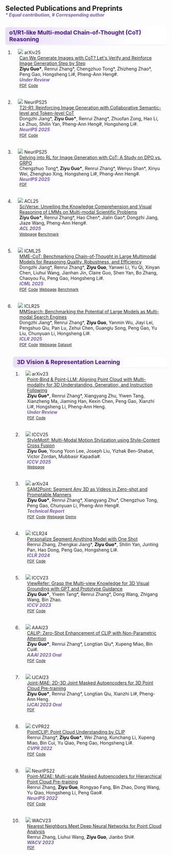 <head>
  <style>
    .publication-title {
      color: blue;
    }
    .publication-authors {
      color: black;
    }
    .publication-periodical {
      color: purple;
    }
    .pub-section {
      font-size: 18px;
      font-weight: 700;
      color: #4a148c;           
      background: linear-gradient(90deg, #e8def8 0%, #ffffff 80%);
      padding: 6px 12px;
      margin: 30px 0 10px 0;
      border-radius: 6px;
      box-shadow: 0 2px 4px rgba(0,0,0,0.05);
    }
  </style>
</head>
<h2 id="publications" style="margin: 2px 0px -15px;">Selected Publications and Preprints</h2>

<div class="publications">

  
<strong><i style="color:#7b5aa6">* Equal contribution, # Corresponding author</i></strong>
<div class="pub-section">o1/R1-like Multi-modal Chain-of-Thought (CoT) Reasoning</div>
<ol class="bibliography">
    
<li>
<div class="pub-row">

  <div class="col-sm-3 abbr" style="position: relative;padding-right: 15px;padding-left: 15px;">
    <img src="assets/img/cot.jpg" class="teaser img-fluid z-depth-1">
    <abbr class="badge">arXiv25</abbr>
  </div>

  <div class="col-sm-9" style="position: relative;padding-right: 15px;padding-left: 20px;">
    <div class="title"><a href="https://arxiv.org/pdf/2501.13926">Can We Generate Images with CoT? Let's Verify and Reinforce Image Generation Step by Step</a></div>
    <div class="author"><b class="publication-authors">Ziyu Guo*</b>, Renrui Zhang*, Chengzhuo Tong*, Zhizheng Zhao*, Peng Gao, Hongsheng Li#, Pheng-Ann Heng#.</div>
    <div class="periodical"><strong><i style="color:#7b5aa6">Under Review</i></strong>
    <div class="links">
      <a href="https://arxiv.org/pdf/2501.13926" class="btn btn-sm z-depth-0" role="button" target="_blank" style="font-size:12px;">PDF</a>
      <a href="https://github.com/ZiyuGuo99/Image-Generation-CoT" class="btn btn-sm z-depth-0" role="button" target="_blank" style="font-size:12px;">Code</a>
    </div>
  </div>
</div>


<br>
<br>

<li>
<div class="pub-row">

  <div class="col-sm-3 abbr" style="position: relative;padding-right: 15px;padding-left: 15px;">
    <img src="assets/img/t2i-r1.png" class="teaser img-fluid z-depth-1">
    <abbr class="badge">NeurIPS25</abbr>
  </div>

  <div class="col-sm-9" style="position: relative;padding-right: 15px;padding-left: 20px;">
    <div class="title"><a href="https://arxiv.org/pdf/2505.00703">T2I-R1: Reinforcing Image Generation with Collaborative Semantic-level and Token-level CoT</a></div>
    <div class="author">Dongzhi Jiang*, <b>Ziyu Guo*</b>, Renrui Zhang*, Zhuofan Zong, Hao Li, Le Zhuo, Shilin Yan, Pheng-Ann Heng#, Hongsheng Li#.</div>
    <div class="periodical"><strong><i style="color:#7b5aa6">NeurIPS 2025</i></strong>
    <div class="links">
      <a href="https://arxiv.org/pdf/2505.17017" class="btn btn-sm z-depth-0" role="button" target="_blank" style="font-size:12px;">PDF</a>
      <a href="https://github.com/CaraJ7/T2I-R1" class="btn btn-sm z-depth-0" role="button" target="_blank" style="font-size:12px;">Code</a>
    </div>
  </div>
</div>

<br>
<br>

<li>
<div class="pub-row">

  <div class="col-sm-3 abbr" style="position: relative;padding-right: 15px;padding-left: 15px;">
    <img src="assets/img/delving.png" class="teaser img-fluid z-depth-1">
    <abbr class="badge">NeurIPS25</abbr>
  </div>

  <div class="col-sm-9" style="position: relative;padding-right: 15px;padding-left: 20px;">
    <div class="title"><a href="https://arxiv.org/pdf/2505.17017">Delving into RL for Image Generation with CoT: A Study on DPO vs. GRPO</a></div>
    <div class="author">Chengzhuo Tong*, <b>Ziyu Guo*</b>, Renrui Zhang*, Wenyu Shan*, Xinyu Wei, Zhenghao Xing, Hongsheng Li#, Pheng-Ann Heng#.</div>
    <div class="periodical"><strong><i style="color:#7b5aa6">NeurIPS 2025</i></strong>
    <div class="links">
      <a href="https://arxiv.org/pdf/2505.17017" class="btn btn-sm z-depth-0" role="button" target="_blank" style="font-size:12px;">PDF</a>
    </div>
  </div>
</div>

<br>
<br>

<li>
<div class="pub-row">

  <div class="col-sm-3 abbr" style="position: relative;padding-right: 15px;padding-left: 15px;">
    <img src="assets/img/sciverse.png" class="teaser img-fluid z-depth-1">
    <abbr class="badge">ACL25</abbr>
  </div>

  <div class="col-sm-9" style="position: relative;padding-right: 15px;padding-left: 20px;">
    <div class="title"><a href="https://arxiv.org/pdf/2503.10627">SciVerse: Unveiling the Knowledge Comprehension and Visual Reasoning of LMMs on Multi-modal Scientific Problems</a></div>
    <div class="author"><b>Ziyu Guo*</b>, Renrui Zhang*, Hao Chen*, Jialin Gao*, Dongzhi Jiang, Jiaze Wang, Pheng-Ann Heng#.</div>
    <div class="periodical"><strong><i style="color:#7b5aa6">ACL 2025</i></strong>
    <div class="links">
      <a href="https://sciverse-cuhk.github.io/" class="btn btn-sm z-depth-0" role="button" target="_blank" style="font-size:12px;">Webpage</a>
      <a href="https://huggingface.co/datasets/ZiyuG/SciVerse" class="btn btn-sm z-depth-0" role="button" target="_blank" style="font-size:12px;">Benchmark</a>
    </div>
  </div>
</div>

<br>
<br>


<li>
<div class="pub-row">

  <div class="col-sm-3 abbr" style="position: relative;padding-right: 15px;padding-left: 15px;">
    <img src="assets/img/mme-cot.png" class="teaser img-fluid z-depth-1">
    <abbr class="badge">ICML25</abbr>
  </div>

  <div class="col-sm-9" style="position: relative;padding-right: 15px;padding-left: 20px;">
    <div class="title"><a href="https://arxiv.org/pdf/2502.09621">MME-CoT: Benchmarking Chain-of-Thought in Large Multimodal Models for Reasoning Quality, Robustness, and Efficiency</a></div>
    <div class="author">Dongzhi Jiang*, Renrui Zhang*, <b class="publication-authors">Ziyu Guo</b>, Yanwei Li, Yu Qi, Xinyan Chen, Liuhui Wang, Jianhan Jin, Claire Guo, Shen Yan, Bo Zhang, Chaoyou Fu, Peng Gao, Hongsheng Li#.</div>
    <div class="periodical"><strong><i style="color:#7b5aa6">ICML 2025</i></strong>
    <div class="links">
      <a href="https://arxiv.org/pdf/2502.09621" class="btn btn-sm z-depth-0" role="button" target="_blank" style="font-size:12px;">PDF</a>
      <a href="https://github.com/CaraJ7/MME-CoT" class="btn btn-sm z-depth-0" role="button" target="_blank" style="font-size:12px;">Code</a>
      <a href="https://mmecot.github.io/" class="btn btn-sm z-depth-0" role="button" target="_blank" style="font-size:12px;">Webpage</a>
      <a href="https://huggingface.co/datasets/CaraJ/MME-CoT" class="btn btn-sm z-depth-0" role="button" target="_blank" style="font-size:12px;">Benchmark</a>
    </div>
  </div>
</div>

<br>
<br>

<li>
<div class="pub-row">

  <div class="col-sm-3 abbr" style="position: relative;padding-right: 15px;padding-left: 15px;">
    <img src="assets/img/teaser.png" class="teaser img-fluid z-depth-1">
    <abbr class="badge">ICLR25</abbr>
  </div>

  <div class="col-sm-9" style="position: relative;padding-right: 15px;padding-left: 20px;">
    <div class="title"><a href="https://arxiv.org/pdf/2305.03048.pdf">MMSearch: Benchmarking the Potential of Large Models as Multi-modal Search Engines</a></div>
    <div class="author">Dongzhi Jiang*, Renrui Zhang*, <b class="publication-authors">Ziyu Guo</b>, Yanmin Wu, Jiayi Lei, Pengshuo Qiu, Pan Lu, Zehui Chen, Guanglu Song, Peng Gao, Yu Liu, Chunyuan Li, Hongsheng Li#.</div>
    <div class="periodical"><strong><i style="color:#7b5aa6">ICLR 2025</i></strong>
    <div class="links">
      <a href="https://arxiv.org/pdf/2409.12959" class="btn btn-sm z-depth-0" role="button" target="_blank" style="font-size:12px;">PDF</a>
      <a href="https://github.com/CaraJ7/MMSearch" class="btn btn-sm z-depth-0" role="button" target="_blank" style="font-size:12px;">Code</a>
      <a href="https://mmsearch.github.io/" class="btn btn-sm z-depth-0" role="button" target="_blank" style="font-size:12px;">Webpage</a>
      <a href="https://huggingface.co/datasets/CaraJ/MMSearch" class="btn btn-sm z-depth-0" role="button" target="_blank" style="font-size:12px;">Dataset</a>
    </div>
  </div>
</div>
</div>

<div class="pub-section">3D Vision &amp; Representation Learning</div>

<ol class="bibliography">
<li>
<div class="pub-row">

  <div class="col-sm-3 abbr" style="position: relative;padding-right: 15px;padding-left: 15px;">
    <img src="assets/img/pointbind.png" class="teaser img-fluid z-depth-1">
    <abbr class="badge">arXiv23</abbr>
  </div>

  <div class="col-sm-9" style="position: relative;padding-right: 15px;padding-left: 20px;">
    <div class="title"><a href="https://arxiv.org/pdf/2309.00615">Point-Bind & Point-LLM: Aligning Point Cloud with Multi-modality for 3D Understanding, Generation, and Instruction Following</a></div>
    <div class="author"><b class="publication-authors">Ziyu Guo*</b>, Renrui Zhang*, Xiangyang Zhu, Yiwen Tang, Xianzheng Ma, Jiaming Han, Kexin Chen, Peng Gao, Xianzhi Li#, Hongsheng Li, Pheng-Ann Heng.</div>
    <div class="periodical"><strong><i style="color:#7b5aa6">Under Review</i></strong>
    <div class="links">
      <a href="https://arxiv.org/pdf/2309.00615" class="btn btn-sm z-depth-0" role="button" target="_blank" style="font-size:12px;">PDF</a>
      <a href="https://github.com/ZiyuGuo99/Point-Bind_Point-LLM" class="btn btn-sm z-depth-0" role="button" target="_blank" style="font-size:12px;">Code</a>
    </div>
  </div>
</div>


<br>
<br>
  
<li>
<div class="pub-row">

  <div class="col-sm-3 abbr" style="position: relative;padding-right: 15px;padding-left: 15px;">
    <img src="assets/img/stylemotif.png" class="teaser img-fluid z-depth-1">
    <abbr class="badge">ICCV25</abbr>
  </div>

  <div class="col-sm-9" style="position: relative;padding-right: 15px;padding-left: 20px;">
    <div class="title"><a href="https://arxiv.org/pdf/2503.21775">StyleMotif: Multi-Modal Motion Stylization using Style-Content Cross Fusion</a></div>
    <div class="author"><b>Ziyu Guo</b>, Young Yoon Lee, Joseph Liu, Yizhak Ben-Shabat, Victor Zordan, Mubbasir Kapadia#.</div>
    <div class="periodical"><strong><i style="color:#7b5aa6">ICCV 2025</i></strong>
    <div class="links">
      <a href="https://stylemotif.github.io/" class="btn btn-sm z-depth-0" role="button" target="_blank" style="font-size:12px;">Webpage</a>
    </div>
  </div>
</div>

<br>
<br>


<li>
<div class="pub-row">

  <div class="col-sm-3 abbr" style="position: relative;padding-right: 15px;padding-left: 15px;">
    <img src="assets/img/sam2point.png" class="teaser img-fluid z-depth-1">
    <abbr class="badge">arXiv24</abbr>
  </div>

  <div class="col-sm-9" style="position: relative;padding-right: 15px;padding-left: 20px;">
    <div class="title"><a href="https://arxiv.org/pdf/2408.16768">SAM2Point: Segment Any 3D as Videos in Zero-shot and Promptable Manners</a></div>
    <div class="author"><b class="publication-authors">Ziyu Guo*</b>, Renrui Zhang*, Xiangyang Zhu*, Chengzhuo Tong, Peng Gao, Chunyuan Li, Pheng-Ann Heng#.</div>
    <div class="periodical"><strong><i style="color:#7b5aa6">Technical Report</i></strong>
    <div class="links">
      <a href="https://arxiv.org/pdf/2408.16768" class="btn btn-sm z-depth-0" role="button" target="_blank" style="font-size:12px;">PDF</a>
      <a href="https://github.com/ZiyuGuo99/SAM2Point" class="btn btn-sm z-depth-0" role="button" target="_blank" style="font-size:12px;">Code</a>
      <a href="https://sam2point.github.io/" class="btn btn-sm z-depth-0" role="button" target="_blank" style="font-size:12px;">Webpage</a>
      <a href="https://huggingface.co/spaces/ZiyuG/SAM2Point" class="btn btn-sm z-depth-0" role="button" target="_blank" style="font-size:12px;">Demo</a>
    </div>
  </div>
</div>


<br>
<br>


<li>
<div class="pub-row">

  <div class="col-sm-3 abbr" style="position: relative;padding-right: 15px;padding-left: 15px;">
    <img src="assets/img/persam.png" class="teaser img-fluid z-depth-1">
    <abbr class="badge">ICLR24</abbr>
  </div>

  <div class="col-sm-9" style="position: relative;padding-right: 15px;padding-left: 20px;">
    <div class="title"><a href="https://arxiv.org/pdf/2305.03048.pdf">Personalize Segment Anything Model with One Shot</a></div>
    <div class="author">Renrui Zhang, Zhengkai Jiang*, <b class="publication-authors">Ziyu Guo*</b>, Shilin Yan, Junting Pan, Hao Dong, Peng Gao, Hongsheng Li#.</div>
    <div class="periodical"><strong><i style="color:#7b5aa6">ICLR 2024</i></strong>
    <div class="links">
      <a href="https://arxiv.org/pdf/2305.03048.pdf" class="btn btn-sm z-depth-0" role="button" target="_blank" style="font-size:12px;">PDF</a>
      <a href="https://github.com/ZrrSkywalker/Personalize-SAM" class="btn btn-sm z-depth-0" role="button" target="_blank" style="font-size:12px;">Code</a>
    </div>
  </div>
</div>


<br>
<br>
    

<li>
<div class="pub-row">

  <div class="col-sm-3 abbr" style="position: relative;padding-right: 15px;padding-left: 15px;">
    <img src="assets/img/viewrefer.png" class="teaser img-fluid z-depth-1">
    <abbr class="badge">ICCV23</abbr>
  </div>

  <div class="col-sm-9" style="position: relative;padding-right: 15px;padding-left: 20px;">
    <div class="title"><a href="https://arxiv.org/pdf/2305.03048.pdf">ViewRefer: Grasp the Multi-view Knowledge for 3D Visual Grounding with GPT and Prototype Guidance</a></div>
    <div class="author"><b class="publication-authors">Ziyu Guo*</b>, Yiwen Tang*, Renrui Zhang*, Dong Wang, Zhigang Wang, Bin Zhao.</div>
    <div class="periodical"><strong><i style="color:#7b5aa6">ICCV 2023</i></strong>
    <div class="links">
      <a href="https://arxiv.org/pdf/2303.16894.pdf" class="btn btn-sm z-depth-0" role="button" target="_blank" style="font-size:12px;">PDF</a>
      <a href="https://github.com/Ivan-Tang-3D/ViewRefer3D" class="btn btn-sm z-depth-0" role="button" target="_blank" style="font-size:12px;">Code</a>
    </div>
  </div>
</div>


<br>
<br>


<li>
<div class="pub-row">

  <div class="col-sm-3 abbr" style="position: relative;padding-right: 15px;padding-left: 15px;">
    <img src="assets/img/calip.png" class="teaser img-fluid z-depth-1">
    <abbr class="badge">AAAI23</abbr>
  </div>

  <div class="col-sm-9" style="position: relative;padding-right: 15px;padding-left: 20px;">
    <div class="title"><a href="https://ojs.aaai.org/index.php/AAAI/article/view/25152/24924">CALIP: Zero-Shot Enhancement of CLIP with Non-Parametric Attention</a></div>
    <div class="author"><b class="publication-authors">Ziyu Guo*</b>, Renrui Zhang*, Longtian Qiu*, Xupeng Miao, Bin Cui#.</div>
    <div class="periodical"><strong><i style="color:#7b5aa6">AAAI 2023 Oral</i></strong>
    <div class="links">
      <a href="https://ojs.aaai.org/index.php/AAAI/article/view/25152/24924" class="btn btn-sm z-depth-0" role="button" target="_blank" style="font-size:12px;">PDF</a>
      <a href="https://github.com/ZiyuGuo99/CALIP" class="btn btn-sm z-depth-0" role="button" target="_blank" style="font-size:12px;">Code</a>
    </div>
  </div>
</div>



<br>
<br>



<li>
<div class="pub-row">

  <div class="col-sm-3 abbr" style="position: relative;padding-right: 15px;padding-left: 15px;">
    <img src="assets/img/jointmae.png" class="teaser img-fluid z-depth-1">
    <abbr class="badge">IJCAI23</abbr>
  </div>

  <div class="col-sm-9" style="position: relative;padding-right: 15px;padding-left: 20px;">
    <div class="title"><a href="https://arxiv.org/pdf/2302.14007">Joint-MAE: 2D-3D Joint Masked Autoencoders for 3D 
Point Cloud Pre-training</a></div>
    <div class="author"><b class="publication-authors">Ziyu Guo*</b>, Renrui Zhang*, Longtian Qiu, Xianzhi Li#, Pheng-Ann Heng.</div>
    <div class="periodical"><strong><i style="color:#7b5aa6">IJCAI 2023 Oral</i></strong>
    <div class="links">
      <a href="https://arxiv.org/pdf/2302.14007" class="btn btn-sm z-depth-0" role="button" target="_blank" style="font-size:12px;">PDF</a>
    </div>
  </div>
</div>


<br>
<br>



<li>
<div class="pub-row">

  <div class="col-sm-3 abbr" style="position: relative;padding-right: 15px;padding-left: 15px;">
    <img src="assets/img/pointclip.png" class="teaser img-fluid z-depth-1">
    <abbr class="badge">CVPR22</abbr>
  </div>

  <div class="col-sm-9" style="position: relative;padding-right: 15px;padding-left: 20px;">
    <div class="title"><a href="https://openaccess.thecvf.com/content/CVPR2022/papers/Zhang_PointCLIP_Point_Cloud_Understanding_by_CLIP_CVPR_2022_paper.pdf">PointCLIP: Point Cloud Understanding by CLIP</a></div>
    <div class="author">Renrui Zhang*, <b class="publication-authors">Ziyu Guo*</b>, Wei Zhang, Kunchang Li, Xupeng Miao, Bin Cui, Yu Qiao, Peng Gao, Hongsheng Li#.</div>
    <div class="periodical"><strong><i style="color:#7b5aa6">CVPR 2022</i></strong>
    <div class="links">
      <a href="https://openaccess.thecvf.com/content/CVPR2022/papers/Zhang_PointCLIP_Point_Cloud_Understanding_by_CLIP_CVPR_2022_paper.pdf" class="btn btn-sm z-depth-0" role="button" target="_blank" style="font-size:12px;">PDF</a>
      <a href="https://github.com/ZrrSkywalker/PointCLIP" class="btn btn-sm z-depth-0" role="button" target="_blank" style="font-size:12px;">Code</a>
    </div>
  </div>
</div>


<br>
<br>


<li>
<div class="pub-row">

  <div class="col-sm-3 abbr" style="position: relative;padding-right: 15px;padding-left: 15px;">
    <img src="assets/img/pointm2ae.png" class="teaser img-fluid z-depth-1">
    <abbr class="badge">NeurIPS22</abbr>
  </div>

  <div class="col-sm-9" style="position: relative;padding-right: 15px;padding-left: 20px;">
    <div class="title"><a href="https://arxiv.org/pdf/2205.14401.pdf">Point-M2AE: Multi-scale Masked Autoencoders for Hierarchical Point Cloud Pre-training</a></div>
    <div class="author">Renrui Zhang, <b class="publication-authors">Ziyu Guo</b>, Rongyao Fang, Bin Zhao, Dong Wang, Yu Qiao, Hongsheng Li, Peng Gao#.</div>
    <div class="periodical"><strong><i style="color:#7b5aa6">NeurIPS 2022</i></strong>
    <div class="links">
      <a href="https://arxiv.org/pdf/2205.14401.pdf" class="btn btn-sm z-depth-0" role="button" target="_blank" style="font-size:12px;">PDF</a>
      <a href="https://github.com/ZrrSkywalker/Point-M2AE" class="btn btn-sm z-depth-0" role="button" target="_blank" style="font-size:12px;">Code</a>
    </div>
  </div>
</div>


<br>
<br>


<li>
<div class="pub-row">

  <div class="col-sm-3 abbr" style="position: relative;padding-right: 15px;padding-left: 15px;">
    <img src="assets/img/wacv.png" class="teaser img-fluid z-depth-1">
    <abbr class="badge">WACV23</abbr>
  </div>

  <div class="col-sm-9" style="position: relative;padding-right: 15px;padding-left: 20px;">
    <div class="title"><a href="https://arxiv.org/pdf/2303.00703.pdf">Nearest Neighbors Meet Deep Neural Networks for Point Cloud Analysis</a></div>
    <div class="author">Renrui Zhang, Liuhui Wang, <b class="publication-authors">Ziyu Guo</b>, Jianbo Shi#.</div>
    <div class="periodical"><strong><i style="color:#7b5aa6">WACV 2023</i></strong>
    <div class="links">
      <a href="https://arxiv.org/pdf/2303.00703.pdf" class="btn btn-sm z-depth-0" role="button" target="_blank" style="font-size:12px;">PDF</a>
    </div>
  </div>
</div>


</div>
